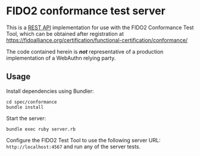 # FIDO2 conformance test server

This is a [REST API](https://fidoalliance.org/specs/fido-v2.0-rd-20180702/fido-server-v2.0-rd-20180702.html#transport-binding-profile) 
implementation for use with the FIDO2 Conformance Test Tool, which can be obtained after registration at
https://fidoalliance.org/certification/functional-certification/conformance/

The code contained herein is _**not**_ representative of a production implementation of a WebAuthn relying party.

## Usage

Install dependencies using Bundler:
```
cd spec/conformance
bundle install
```

Start the server:
```
bundle exec ruby server.rb
```

Configure the FIDO2 Test Tool to use the following server URL: `http://localhost:4567` and run any of the server tests.
